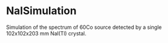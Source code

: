 # NaISimulation
Simulation of the spectrum of 60Co source detected by a single 102x102x203 mm NaI(Tl) crystal.
